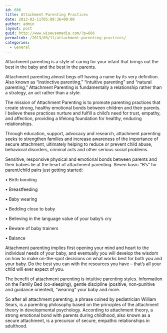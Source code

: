 ```yaml
---
id: 686
title: Attachment Parenting Practices
date: 2013-03-11T05:09:36+00:00
author: admin
layout: post
guid: http://www.wiseusemedia.com/?p=686
permalink: /2013/03/11/attachment-parenting-practices/
categories:
  - General
---
```

Attachment parenting is a style of caring for your infant that brings out the best in the baby and the best in the parents.

Attachment parenting almost begs off having a name by its very definition. Also known as “instinctive parenting,” “intuitive parenting” and “natural parenting,” Attachment Parenting is fundamentally a relationship rather than a strategy, an act rather than a style.

The mission of Attachment Parenting is to promote parenting practices that create strong, healthy emotional bonds between children and their parents. I believe these practices nurture and fulfill a child&#8217;s need for trust, empathy, and affection, providing a lifelong foundation for healthy, enduring relationships.

Through education, support, advocacy and research, attachment parenting seeks to strengthen families and increase awareness of the importance of secure attachment, ultimately helping to reduce or prevent child abuse, behavioral disorders, criminal acts and other serious social problems.

Sensitive, responsive physical and emotional bonds between parents and their babies lie at the heart of attachment parenting. Seven basic “B’s” for parent/child pairs just getting started:

• Birth bonding
  
• Breastfeeding
  
• Baby wearing
  
• Bedding close to baby
  
• Believing in the language value of your baby’s cry
  
• Beware of baby trainers
  
• Balance

Attachment parenting implies first opening your mind and heart to the individual needs of your baby, and eventually you will develop the wisdom on how to make on-the-spot decisions on what works best for both you and your baby. Do the best you can with the resources you have – that&#8217;s all your child will ever expect of you.

The benefit of attachment parenting is intuitive parenting styles. Information on the Family Bed (co-sleeping), gentle discipline (positive, non-punitive and guidance oriented), &#8220;wearing&#8221; your baby and more.

So after all attachment parenting, a phrase coined by pediatrician William Sears, is a parenting philosophy based on the principles of the attachment theory in developmental psychology. According to attachment theory, a strong emotional bond with parents during childhood, also known as a secure attachment, is a precursor of secure, empathic relationships in adulthood.